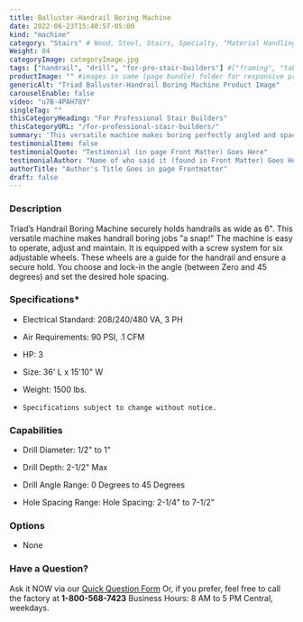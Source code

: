 ```yaml
---
title: Balluster-Handrail Boring Machine
date: 2022-06-23T15:40:57-05:00
kind: "machine"
category: "Stairs" # Wood, Steel, Stairs, Specialty, "Material Handling"
Weight: 04
categoryImage: categoryImage.jpg
tags: ["handrail", "drill", "for-pro-stair-builders"] #["framing", "table", "mobile", "stick-builder" "shed-builder"]
productImage: "" #images in same (page bundle) folder for responsive processing
genericAlt: "Triad Balluster-Handrail Boring Machine Product Image"
carouselEnable: false
video: "u7B-4PAH78Y"
singleTag: ""
thisCategoryHeading: "For Professional Stair Builders"
thisCategoryURL: "/for-professional-stair-builders/"
summary: 'This versatile machine makes boring perfectly angled and spaced handrail holes for spindles a snap!'
testimonialItem: false
testimonialQuote: "Testimonial (in page Front Matter) Goes Here"
testimonialAuthor: "Name of who said it (found in Front Matter) Goes Here"
authorTitle: "Author's Title Goes in page Frontmatter"
draft: false
---
```


### Description

Triad’s Handrail Boring Machine securely holds handrails as wide as 6". This versatile machine makes handrail boring jobs "a snap!" The machine is easy to operate, adjust and maintain. It is equipped with a screw system for six adjustable wheels. These wheels are a guide for the handrail and ensure a secure hold. You choose and lock-in the angle (between Zero and 45 degrees) and set the desired hole spacing.

### Specifications*

- Electrical Standard: 208/240/480 VA, 3 PH

- Air Requirements: 90 PSI, .1 CFM

- HP: 3

- Size: 36' L x 15'10" W

- Weight: 1500 lbs.

- `Specifications subject to change without notice.`

### Capabilities

- Drill Diameter: 1/2" to 1"

- Drill Depth: 2-1/2" Max

- Drill Angle Range: 0 Degrees to 45 Degrees

- Hole Spacing Range: Hole Spacing: 2-1/4" to 7-1/2"

### Options

- None

### Have a Question?

Ask it NOW via our [Quick Question Form](#qq)
Or, if you prefer, feel free to call the factory at **1-800-568-7423** Business Hours: 8 AM to 5 PM Central, weekdays.
